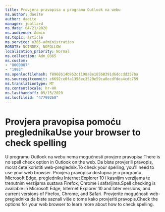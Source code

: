 ```yaml
---
title: Provjera pravopisa u programu Outlook na webu
ms.author: daeite
author: daeite
manager: joallard
ms.date: 04/21/2020
ms.audience: Admin
ms.topic: article
ms.service: o365-administration
ROBOTS: NOINDEX, NOFOLLOW
localization_priority: Normal
ms.collection: Adm_O365
ms.custom:
- "8000007"
- "1992"
ms.openlocfilehash: f8968b14b952c1198a8e185b8391d6dccdd257ba
ms.sourcegitcommit: c6692ce0fa1358ec3529e59ca0ecdfdea4cdc759
ms.translationtype: MT
ms.contentlocale: hr-HR
ms.lasthandoff: 09/15/2020
ms.locfileid: "47799268"
---
```

# <a name="use-your-browser-to-check-spelling"></a><span data-ttu-id="d1144-102">Provjera pravopisa pomoću preglednika</span><span class="sxs-lookup"><span data-stu-id="d1144-102">Use your browser to check spelling</span></span>

<span data-ttu-id="d1144-103">U programu Outlook na webu nema mogućnosti provjere pravopisa.</span><span class="sxs-lookup"><span data-stu-id="d1144-103">There is no spell check option in Outlook on the web.</span></span> <span data-ttu-id="d1144-104">Da biste provjerili pravopis, morat ćete koristiti web-preglednik.</span><span class="sxs-lookup"><span data-stu-id="d1144-104">To check your spelling, you'll need to use your web browser.</span></span> <span data-ttu-id="d1144-105">Provjera pravopisa dostupna je u programu Microsoft Edge, pregledniku Internet Explorer 10 i kasnijim verzijama te trenutnim verzijama sustava Firefox, Chrome i safarijima.</span><span class="sxs-lookup"><span data-stu-id="d1144-105">Spell checking is available in Microsoft Edge, Internet Explorer 10 and later versions, and current versions of Firefox, Chrome, and Safari.</span></span> <span data-ttu-id="d1144-106">Provjerite mogućnosti web-preglednika da biste saznali više o tome kako provjeriti pravopis.</span><span class="sxs-lookup"><span data-stu-id="d1144-106">Check the options for your web browser to learn more about how to check spelling.</span></span>
